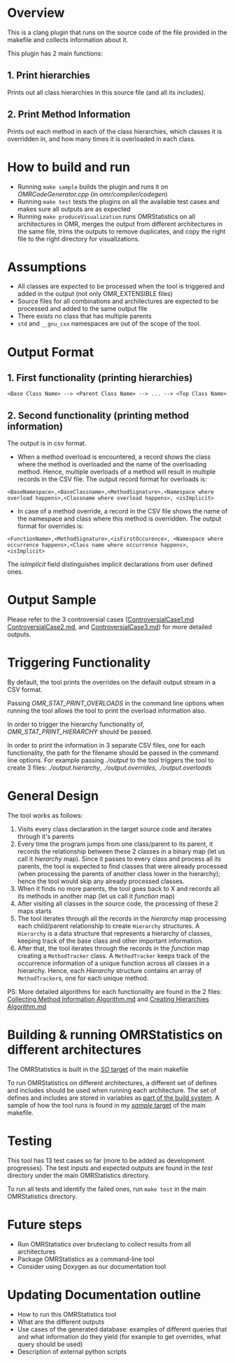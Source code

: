 # Overview
This is a clang plugin that runs on the source code of the file provided in the makefile and collects information about it.

This plugin has 2 main functions:
## 1. Print hierarchies
Prints out all class hierarchies in this source file (and all its includes).

## 2. Print Method Information
Prints out each method in each of the class hierarchies, which classes it is overridden in, and how many times it is overloaded in each class.

# How to build and run
* Running `make sample` builds the plugin and runs it on _OMRCodeGenerator.cpp_ (in _omr/compiler/codegen_)
* Running `make test` tests the plugins on all the available test cases and makes sure all outputs are as expected
* Running `make produceVisualization` runs OMRStatistics on all architectures in OMR, merges the output from different architectures in the same file, trims the outputs to remove duplicates, and copy the right file to the right directory for visualizations.

# Assumptions
* All classes are expected to be processed when the tool is triggered and added in the output (not only OMR_EXTENSIBLE files)
* Source files for all combinations and architectures are expected to be processed and added to the same output file
* There exists no class that has multiple parents
* `std` and `__gnu_cxx` namespaces are out of the scope of the tool.


# Output Format
## 1. First functionality (printing hierarchies)
`<Base Class Name> --> <Parent Class Name> --> ... --> <Top Class Name>`

## 2. Second functionality (printing method information)
The output is in csv format. 

* When a method overload is encountered, a record shows the class where the method is overloaded and the name of the overloading method. Hence, multiple overloads of a method will result in multiple records in the CSV file. The output record format for overloads is:
```
<BaseNamespace>,<BaseClassname>,<MethodSignature>,<Namespace where overload happens>,<Classname where overload happens>, <isImplicit>
```

* In case of a method override, a record in the CSV file shows the name of the namespace and class where this method is overridden. The output format for overrides is:
```
<FunctionName>,<MethodSignature>,<isFirstOccurence>, <Namespace where occurrence happens>,<Class name where occurrence happens>, <isImplicit>
```

The _isImplicit_ field distinguishes implicit declarations from user defined ones.

# Output Sample
Please refer to the 3 controversial cases ([ControversialCase1.md](https://github.com/samasri/omr/blob/master/tools/compiler/OMRStatistics/doc/ControversialCase1.md) [ControversialCase2.md](https://github.com/samasri/omr/blob/master/tools/compiler/OMRStatistics/doc/ControversialCase2.md), and [ControversialCase3.md](https://github.com/samasri/omr/blob/master/tools/compiler/OMRStatistics/doc/ControversialCase3.md)) for more detailed outputs.

# Triggering Functionality
By default, the tool prints the overrides on the default output stream in a CSV format. 

Passing _OMR_STAT_PRINT_OVERLOADS_ in the command line options when running the tool allows the tool to print the overload information also. 

In order to trigger the hierarchy functionality of, _OMR_STAT_PRINT_HIERARCHY_ should be passed.

In order to print the information in 3 separate CSV files, one for each functionality, the path for the filename should be passed in the command line options. For example passing _./output_ to the tool triggers the tool to create 3 files: _./output.hierarchy_, _./output.overrides_, _./output.overloads_

# General Design
The tool works as follows:
1. Visits every class declaration in the target source code and iterates through it's parents
2. Every time the program jumps from one class/parent to its parent, it records the relationship between these 2 classes in a binary map (let us call it _hierarchy_ map). Since it passes to every class and process all its parents, the tool is expected to find classes that were already processed (when processing the parents of another class lower in the hierarchy); hence the tool would skip any already processed classes.
3. When it finds no more parents, the tool goes back to X and records all its methods in another map (let us call it _function_ map)
4. After visiting all classes in the source code, the processing of these 2 maps starts
5. The tool iterates through all the records in the _hierarchy_ map processing each child/parent relationship to create `Hierarchy` structures. A `Hierarchy` is a data structure that represents a hierarchy of classes, keeping track of the base class and other important information.
6. After that, the tool iterates through the records in the _function_ map creating a `MethodTracker` class. A `MethodTracker` keeps track of the occurrence information of a unique function across all classes in a hierarchy. Hence, each _Hierarchy_ structure contains an array of `MethodTracker`s, one for each unique method.

PS: More detailed algorithms for each functionality are found in the 2 files: [Collecting Method Information Algorithm.md](https://github.com/samasri/omr/blob/master/tools/compiler/OMRStatistics/doc/Collecting%20Method%20Information%20Algorithm.md) and [Creating Hierarchies Algorithm.md](https://github.com/samasri/omr/blob/master/tools/compiler/OMRStatistics/doc/Creating%20Hierarchies%20Algorithm.md)

# Building & running OMRStatistics on different architectures
The OMRStatistics is built in the [_SO_ target](https://github.com/samasri/omr/blob/master/tools/compiler/OMRStatistics/makefile#L24) of the main makefile

To run OMRStatistics on different architectures, a different set of defines and includes should be used when running each architecture. The set of defines and includes are stored in variables as [part of the build system](https://github.com/samasri/omr/blob/master/tools/compiler/OMRStatistics/crossCompilationDefines.mk).
A sample of how the tool runs is found in my [_sample_ target](https://github.com/samasri/omr/blob/master/tools/compiler/OMRStatistics/makefile#L34) of the main makefile.

# Testing
This tool has 13 test cases so far (more to be added as development progresses). The test inputs and expected outputs are found in the _test_ directory under the main OMRStatistics directory.

To run all tests and identify the failed ones, run `make test` in the main OMRStatistics directory.

# Future steps
* Run OMRStatistics over bruteclang to collect results from all architectures
* Package OMRStatistics as a command-line tool
* Consider using Doxygen as our documentation tool

# Updating Documentation outline
* How to run this OMRStatistics tool
* What are the different outputs
* Use cases of the generated database: examples of different queries that and what information do they yield (for example to get overrides, what query should be used)
* Description of external python scripts
